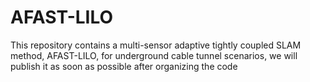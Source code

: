 # AFAST-LILO
This repository contains a multi-sensor adaptive tightly coupled SLAM method, AFAST-LILO, for underground cable tunnel scenarios, we will publish it as soon as possible after organizing the code
